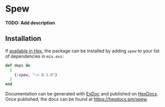 # Spew

**TODO: Add description**

## Installation

If [available in Hex](https://hex.pm/docs/publish), the package can be installed
by adding `spew` to your list of dependencies in `mix.exs`:

```elixir
def deps do
  [
    {:spew, "~> 0.1.0"}
  ]
end
```

Documentation can be generated with [ExDoc](https://github.com/elixir-lang/ex_doc)
and published on [HexDocs](https://hexdocs.pm). Once published, the docs can
be found at <https://hexdocs.pm/spew>.

